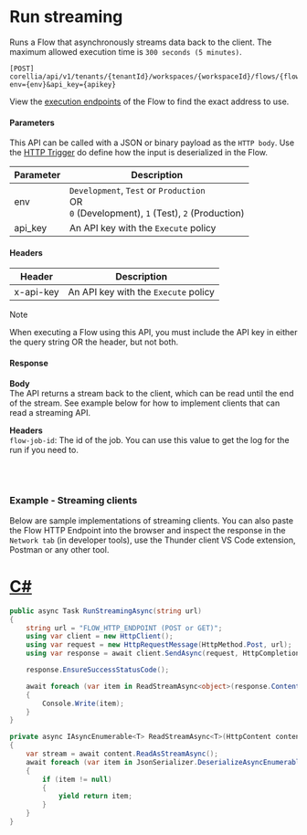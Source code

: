 # Run streaming

Runs a Flow that asynchronously streams data back to the client.
The maximum allowed execution time is `300 seconds (5 minutes)`. 

```http
[POST] corellia/api/v1/tenants/{tenantId}/workspaces/{workspaceId}/flows/{flowId}/stream?env={env}&api_key={apikey}
```

View the [execution endpoints](../../flows/execution-endpoints.md) of the Flow to find the exact address to use.

#### Parameters

This API can be called with a JSON or binary payload as the `HTTP body`. Use the [HTTP Trigger](../../triggers/http-trigger.md) do define how the input is deserialized in the Flow.

| Parameter      | Description            |
|----------------|------------------------|
| env            | `Development`, `Test` or `Production` <br/> OR <br/> `0` (Development), `1` (Test), `2` (Production) |
| api_key        | An API key with the `Execute` policy  |

#### Headers

| Header      | Description               |
|-------------|---------------------------|
| x-api-key   | An API key with the `Execute` policy  |

>[!NOTE]
> When executing a Flow using this API, you must include the API key in either the query string OR the header, but not both.

#### Response

**Body**  
The API returns a stream back to the client, which can be read until the end of the stream. See example below for how to implement clients that can read a streaming API.

**Headers**  
`flow-job-id`: The id of the job. You can use this value to get the log for the run if you need to. 

<br/>
<br/>

### Example - Streaming clients

Below are sample implementations of streaming clients. You can also paste the Flow HTTP Endpoint into the browser and inspect the response in the `Network tab` (in developer tools), use the Thunder client VS Code extension, Postman or any other tool.

# [C#](#tab/csharp)

```csharp
public async Task RunStreamingAsync(string url)
{
    string url = "FLOW_HTTP_ENDPOINT (POST or GET)";
    using var client = new HttpClient();
    using var request = new HttpRequestMessage(HttpMethod.Post, url);
    using var response = await client.SendAsync(request, HttpCompletionOption.ResponseHeadersRead);

    response.EnsureSuccessStatusCode();

    await foreach (var item in ReadStreamAsync<object>(response.Content))
    {
        Console.Write(item);
    }    
}

private async IAsyncEnumerable<T> ReadStreamAsync<T>(HttpContent content)
{
    var stream = await content.ReadAsStreamAsync();
    await foreach (var item in JsonSerializer.DeserializeAsyncEnumerable<T>(stream))
    {
        if (item != null)
        {
            yield return item;
        }
    }
}
```

